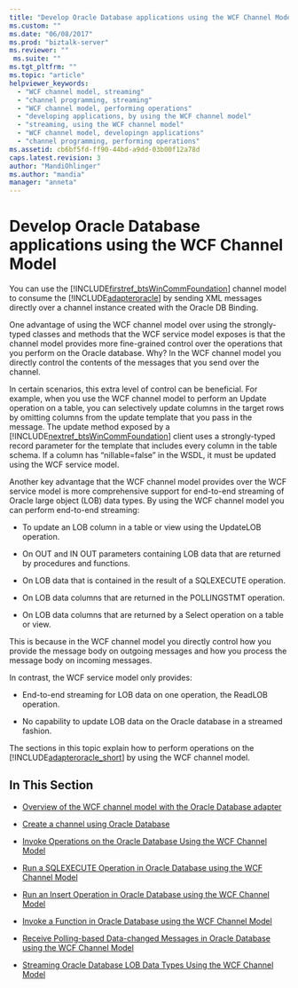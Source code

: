 ```yaml
---
title: "Develop Oracle Database applications using the WCF Channel Model | Microsoft Docs"
ms.custom: ""
ms.date: "06/08/2017"
ms.prod: "biztalk-server"
ms.reviewer: ""
 ms.suite: ""
ms.tgt_pltfrm: ""
ms.topic: "article"
helpviewer_keywords: 
  - "WCF channel model, streaming"
  - "channel programming, streaming"
  - "WCF channel model, performing operations"
  - "developing applications, by using the WCF channel model"
  - "streaming, using the WCF channel model"
  - "WCF channel model, developingn applications"
  - "channel programming, performing operations"
ms.assetid: cb6bf5fd-ff90-44bd-a9dd-03b00f12a78d
caps.latest.revision: 3
author: "MandiOhlinger"
ms.author: "mandia"
manager: "anneta"
---
```

# Develop Oracle Database applications using the WCF Channel Model
You can use the [!INCLUDE[firstref_btsWinCommFoundation](../../includes/firstref-btswincommfoundation-md.md)] channel model to consume the [!INCLUDE[adapteroracle](../../includes/adapteroracle-md.md)] by sending XML messages directly over a channel instance created with the Oracle DB Binding.  
  
 One advantage of using the WCF channel model over using the strongly-typed classes and methods that the WCF service model exposes is that the channel model provides more fine-grained control over the operations that you perform on the Oracle database. Why? In the WCF channel model you directly control the contents of the messages that you send over the channel.  
  
 In certain scenarios, this extra level of control can be beneficial. For example, when you use the WCF channel model to perform an Update operation on a table, you can selectively update columns in the target rows by omitting columns from the update template that you pass in the message. The update method exposed by a [!INCLUDE[nextref_btsWinCommFoundation](../../includes/nextref-btswincommfoundation-md.md)] client uses a strongly-typed record parameter for the template that includes every column in the table schema. If a column has “nillable=false” in the WSDL, it must be updated using the WCF service model.  
  
 Another key advantage that the WCF channel model provides over the WCF service model is more comprehensive support for end-to-end streaming of Oracle large object (LOB) data types. By using the WCF channel model you can perform end-to-end streaming:  
  
-   To update an LOB column in a table or view using the UpdateLOB operation.  
  
-   On OUT and IN OUT parameters containing LOB data that are returned by procedures and functions.  
  
-   On LOB data that is contained in the result of a SQLEXECUTE operation.  
  
-   On LOB data columns that are returned in the POLLINGSTMT operation.  
  
-   On LOB data columns that are returned by a Select operation on a table or view.  
  
 This is because in the WCF channel model you directly control how you provide the message body on outgoing messages and how you process the message body on incoming messages.  
  
 In contrast, the WCF service model only provides:  
  
-   End-to-end streaming for LOB data on one operation, the ReadLOB operation.  
  
-   No capability to update LOB data on the Oracle database in a streamed fashion.  
  
 The sections in this topic explain how to perform operations on the [!INCLUDE[adapteroracle_short](../../includes/adapteroracle-short-md.md)] by using the WCF channel model.  
  
## In This Section  
  
-   [Overview of the WCF channel model with the Oracle Database adapter](../../adapters-and-accelerators/adapter-oracle-database/overview-of-the-wcf-channel-model-with-the-oracle-database-adapter.md) 
  
-   [Create a channel using Oracle Database](../../adapters-and-accelerators/adapter-oracle-database/create-a-channel-using-oracle-database.md) 
  
-   [Invoke Operations on the Oracle Database Using the WCF Channel Model](../../adapters-and-accelerators/adapter-oracle-database/invoke-operations-on-the-oracle-database-using-the-wcf-channel-model.md)  
  
-   [Run a SQLEXECUTE Operation in Oracle Database using the WCF Channel Model](../../adapters-and-accelerators/adapter-oracle-database/run-a-sqlexecute-operation-in-oracle-database-using-the-wcf-channel-model.md)  
  
-   [Run an Insert Operation in Oracle Database using the WCF Channel Model](../../adapters-and-accelerators/adapter-oracle-database/run-an-insert-operation-in-oracle-database-using-the-wcf-channel-model.md)  
  
-   [Invoke a Function in Oracle Database using the WCF Channel Model](../../adapters-and-accelerators/adapter-oracle-database/invoke-a-function-in-oracle-database-using-the-wcf-channel-model.md)  
  
-   [Receive Polling-based Data-changed Messages in Oracle Database using the WCF Channel Model](../../adapters-and-accelerators/adapter-oracle-database/receive-polling-based-data-changed-messages-in-oracle-db-using-a-wcf-channel.md)  
  
-   [Streaming Oracle Database LOB Data Types Using the WCF Channel Model](../../adapters-and-accelerators/adapter-oracle-database/streaming-oracle-database-lob-data-types-using-the-wcf-channel-model.md)